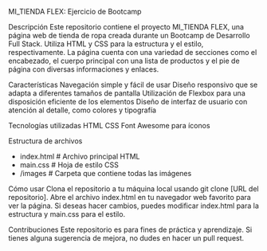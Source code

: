 MI_TIENDA FLEX: Ejercicio de Bootcamp

Descripción
Este repositorio contiene el proyecto MI_TIENDA FLEX, una página web de tienda de ropa creada durante un Bootcamp de Desarrollo Full Stack. Utiliza HTML y CSS para la estructura y el estilo, respectivamente. La página cuenta con una variedad de secciones como el encabezado, el cuerpo principal con una lista de productos y el pie de página con diversas informaciones y enlaces.

Características
Navegación simple y fácil de usar
Diseño responsivo que se adapta a diferentes tamaños de pantalla
Utilización de Flexbox para una disposición eficiente de los elementos
Diseño de interfaz de usuario con atención al detalle, como colores y tipografía

Tecnologías utilizadas
HTML
CSS
Font Awesome para íconos

Estructura de archivos

- index.html               # Archivo principal HTML
- main.css                 # Hoja de estilo CSS
- /images                  # Carpeta que contiene todas las imágenes


Cómo usar
Clona el repositorio a tu máquina local usando git clone [URL del repositorio].
Abre el archivo index.html en tu navegador web favorito para ver la página.
Si deseas hacer cambios, puedes modificar index.html para la estructura y main.css para el estilo.

Contribuciones
Este repositorio es para fines de práctica y aprendizaje. Si tienes alguna sugerencia de mejora, no dudes en hacer un pull request.
